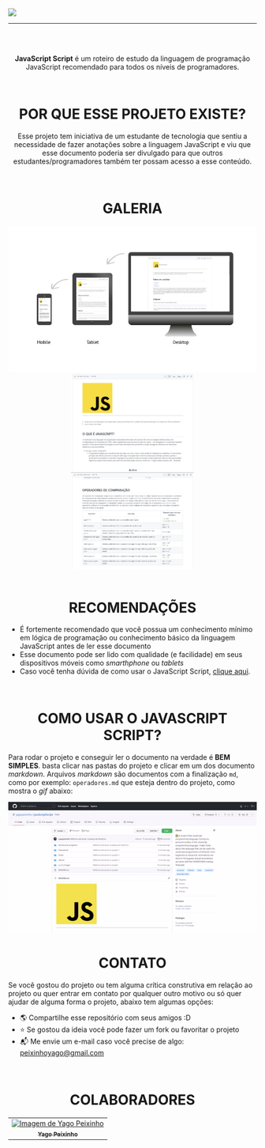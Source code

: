<div class="header">
    <img align="center" src="https://upload.wikimedia.org/wikipedia/commons/thumb/9/99/Unofficial_JavaScript_logo_2.svg/640px-Unofficial_JavaScript_logo_2.svg.png" width="300"/> 
</div>

---

<br>
<br>

<div align="center">

**JavaScript Script** é um roteiro de estudo da linguagem de programação JavaScript recomendado para todos os níveis de programadores.

<br>
</div>

<div align="center">

# POR QUE ESSE PROJETO EXISTE?

Esse projeto tem iniciativa de um estudante de tecnologia que sentiu a necessidade de fazer anotações sobre a linguagem JavaScript e viu que esse documento poderia ser divulgado para que outros estudantes/programadores também ter possam acesso a esse conteúdo.

</div>

<br>

<div align="center">

# GALERIA

<img src="assets/images/responsividadeReadme.jpg">
<img src="assets/images/javaScriptScriptREADMEMedia.png" width="49.7%">
<img src="assets/images/javaScriptScriptTablesMedia.png" width="49.7%">

</div>

<br>

<div align="center">

# RECOMENDAÇÕES

</div>

- É fortemente recomendado que você possua um conhecimento mínimo em lógica de programação ou conhecimento básico da linguagem JavaScript antes de ler esse documento
- Esse documento pode ser lido com qualidade (e facilidade) em seus dispositivos móveis como _smarthphone_ ou _tablets_
- Caso você tenha dúvida de como usar o JavaScript Script, [clique aqui](#como-ler-o-javascript-script).

<br>

<div align="center">

# COMO USAR O JAVASCRIPT SCRIPT?

</div>

Para rodar o projeto e conseguir ler o documento na verdade é **BEM SIMPLES**. basta clicar nas pastas do projeto e clicar em um dos documento _markdown_. Arquivos _markdown_ são documentos com a finalização `md`, como por exemplo: `operadores.md` que esteja dentro do projeto, como mostra o _gif_ abaixo:

<img src="assets/gifs/caminhandoPeloProjeto.gif" width="100%">

<br>

<div align="center">

# CONTATO

</div>

Se você gostou do projeto ou tem alguma crítica construtiva em relação ao projeto ou quer entrar em contato por qualquer outro motivo ou só quer ajudar de alguma forma o projeto, abaixo tem algumas opções:

- 🌎 Compartilhe esse repositório com seus amigos :D
- ⭐ Se gostou da ideia você pode fazer um fork ou favoritar o projeto
- 📬 Me envie um e-mail caso você precise de algo: peixinhoyago@gmail.com

<br>

<div align="center">

# COLABORADORES

</div>

<table align="center">
    <tr>
        <td align="center"> 
		    <a href="https://github.com/yagopeixinho">
			    <img src="https://avatars.githubusercontent.com/u/81770553?v=4" width="100px;" alt="Imagem de Yago Peixinho">    
<br/>  
		        <sub>
				    <b>Yago Peixinho</b>
		        </sub>
		    </a> 
	    </td> 
    </tr>
</table>
